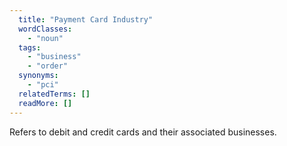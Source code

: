 ```yaml
---
  title: "Payment Card Industry"
  wordClasses:
    - "noun"
  tags:
    - "business"
    - "order"
  synonyms:
    - "pci"
  relatedTerms: []
  readMore: []
---
```

Refers to debit and credit cards and their associated businesses.
